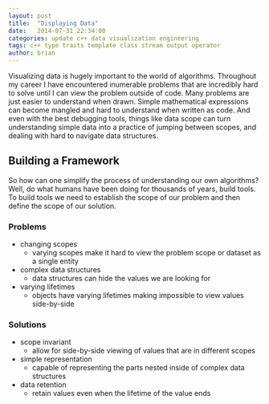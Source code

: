 ```yaml
---
layout: post
title:  "Displaying Data"
date:   2014-07-31 22:34:00
categories: update c++ data visualization engineering
tags: c++ type traits template class stream output operator
author: brian
---
```


Visualizing data is hugely important to the world of algorithms. Throughout my career I have encountered inumerable problems that are incredibly hard to solve until I can view the problem outside of code. Many problems are just easier to understand when drawn. Simple mathematical expressions can become mangled and hard to understand when written as code. And even with the best debugging tools, things like data scope can turn understanding simple data into a practice of jumping between scopes, and dealing with hard to navigate data structures.

## Building a Framework


So how can one simplify the process of understanding our own algorithms? Well, do what humans have been doing for thousands of years, build tools. To build tools we need to establish the scope of our problem and then define the scope of our solution.

### Problems

* changing scopes
  * varying scopes make it hard to view the problem scope or dataset as a single entity
* complex data structures
  * data structures can hide the values we are looking for
* varying lifetimes
  * objects have varying lifetimes making impossible to view values side-by-side

### Solutions

* scope invariant
  * allow for side-by-side viewing of values that are in different scopes
* simple representation
  * capable of representing the parts nested inside of complex data structures
* data retention
  * retain values even when the lifetime of the value ends

